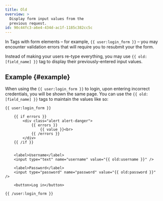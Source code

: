 ```yaml
---
title: Old
overview: >
  Display form input values from the
  previous request.
id: 90c44fc3-a6e4-434d-ac1f-1185c382cc5c
---
```

In Tags with form elements – for example, `{{ user:login_form }}` – you may encounter validation errors that will require you to resubmit your the form.

Instead of making your users re-type everything, you may use `{{ old:[field_name] }}` tag to display their previously-entered input values.

## Example {#example}

When using the `{{ user:login_form }}` to login, upon entering incorrect credentials, you will be shown the same page. You can use the `{{ old:[field_name] }}` tags to maintain the values like so:

```
{{ user:login_form }}

    {{ if errors }}
        <div class="alert alert-danger">
            {{ errors }}
                {{ value }}<br>
            {{ /errors }}
        </div>
    {{ /if }}


    <label>Username</label>
    <input type="text" name="username" value="{{ old:username }}" />

    <label>Password</label>
    <input type="password" name="password" value="{{ old:password }}" />

    <button>Log in</button>

{{ /user:login_form }}
```
